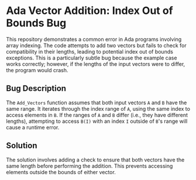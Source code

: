 # Ada Vector Addition: Index Out of Bounds Bug

This repository demonstrates a common error in Ada programs involving array indexing. The code attempts to add two vectors but fails to check for compatibility in their lengths, leading to potential index out of bounds exceptions. This is a particularly subtle bug because the example case works correctly; however, if the lengths of the input vectors were to differ, the program would crash.

## Bug Description
The `Add_Vectors` function assumes that both input vectors `A` and `B` have the same range. It iterates through the index range of `A`, using the same index to access elements in `B`. If the ranges of `A` and `B` differ (i.e., they have different lengths), attempting to access `B(I)` with an index `I` outside of `B`'s range will cause a runtime error.

## Solution
The solution involves adding a check to ensure that both vectors have the same length before performing the addition.  This prevents accessing elements outside the bounds of either vector.
